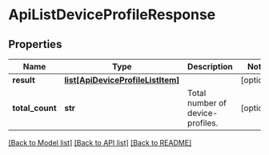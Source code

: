 # ApiListDeviceProfileResponse

## Properties
Name | Type | Description | Notes
------------ | ------------- | ------------- | -------------
**result** | [**list[ApiDeviceProfileListItem]**](ApiDeviceProfileListItem.md) |  | [optional] 
**total_count** | **str** | Total number of device-profiles. | [optional] 

[[Back to Model list]](../README.md#documentation-for-models) [[Back to API list]](../README.md#documentation-for-api-endpoints) [[Back to README]](../README.md)


